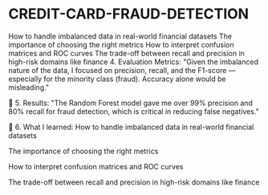# CREDIT-CARD-FRAUD-DETECTION
How to handle imbalanced data in real-world financial datasets  The importance of choosing the right metrics  How to interpret confusion matrices and ROC curves  The trade-off between recall and precision in high-risk domains like finance
 4. Evaluation Metrics:
"Given the imbalanced nature of the data, I focused on precision, recall, and the F1-score — especially for the minority class (fraud). Accuracy alone would be misleading."

📌 5. Results:
"The Random Forest model gave me over 99% precision and 80% recall for fraud detection, which is critical in reducing false negatives."

📌 6. What I learned:
How to handle imbalanced data in real-world financial datasets

The importance of choosing the right metrics

How to interpret confusion matrices and ROC curves

The trade-off between recall and precision in high-risk domains like finance
